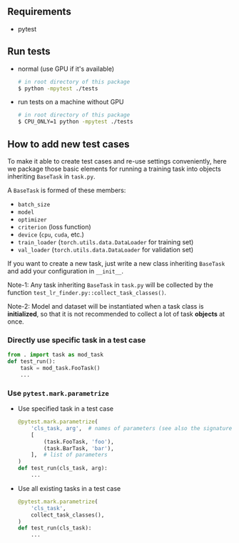 ## Requirements
- pytest

## Run tests
- normal (use GPU if it's available)
    ```bash
    # in root directory of this package
    $ python -mpytest ./tests
    ```

- run tests on a machine without GPU
    ```bash
    # in root directory of this package
    $ CPU_ONLY=1 python -mpytest ./tests
    ```

## How to add new test cases
To make it able to create test cases and re-use settings conveniently, here we package those basic elements for running a training task into objects inheriting `BaseTask` in `task.py`.

A `BaseTask` is formed of these members:
- `batch_size`
- `model`
- `optimizer`
- `criterion` (loss function)
- `device` (`cpu`, `cuda`, etc.)
- `train_loader` (`torch.utils.data.DataLoader` for training set)
- `val_loader` (`torch.utils.data.DataLoader` for validation set)

If you want to create a new task, just write a new class inheriting `BaseTask` and add your configuration in `__init__`.

Note-1: Any task inheriting `BaseTask` in `task.py` will be collected by the function `test_lr_finder.py::collect_task_classes()`.

Note-2: Model and dataset will be instantiated when a task class is **initialized**, so that it is not recommended to collect a lot of task **objects** at once.


### Directly use specific task in a test case
```python
from . import task as mod_task
def test_run():
    task = mod_task.FooTask()
    ...
```

### Use `pytest.mark.parametrize`
- Use specified task in a test case
    ```python
    @pytest.mark.parametrize(
        'cls_task, arg',  # names of parameters (see also the signature of the following function)
        [
            (task.FooTask, 'foo'),
            (task.BarTask, 'bar'),
        ],  # list of parameters
    )
    def test_run(cls_task, arg):
        ...
    ```

- Use all existing tasks in a test case
    ```python
    @pytest.mark.parametrize(
        'cls_task',
        collect_task_classes(),
    )
    def test_run(cls_task):
        ...
    ```
